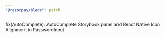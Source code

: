 ```yaml
---
"@razorpay/blade": patch
---
```


fix(AutoComplete): AutoComplete Storybook panel and React Native Icon Alignment in PasswordInput
